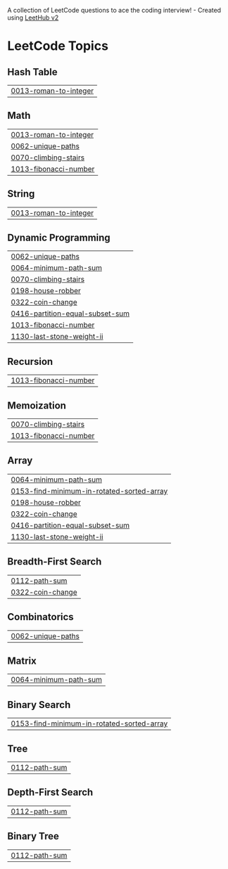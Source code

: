 A collection of LeetCode questions to ace the coding interview! - Created using [LeetHub v2](https://github.com/arunbhardwaj/LeetHub-2.0)
<!---LeetCode Topics Start-->
# LeetCode Topics
## Hash Table
|  |
| ------- |
| [0013-roman-to-integer](https://github.com/surafelbkassa/Leet-Sync/tree/master/0013-roman-to-integer) |
## Math
|  |
| ------- |
| [0013-roman-to-integer](https://github.com/surafelbkassa/Leet-Sync/tree/master/0013-roman-to-integer) |
| [0062-unique-paths](https://github.com/surafelbkassa/Leet-Sync/tree/master/0062-unique-paths) |
| [0070-climbing-stairs](https://github.com/surafelbkassa/Leet-Sync/tree/master/0070-climbing-stairs) |
| [1013-fibonacci-number](https://github.com/surafelbkassa/Leet-Sync/tree/master/1013-fibonacci-number) |
## String
|  |
| ------- |
| [0013-roman-to-integer](https://github.com/surafelbkassa/Leet-Sync/tree/master/0013-roman-to-integer) |
## Dynamic Programming
|  |
| ------- |
| [0062-unique-paths](https://github.com/surafelbkassa/Leet-Sync/tree/master/0062-unique-paths) |
| [0064-minimum-path-sum](https://github.com/surafelbkassa/Leet-Sync/tree/master/0064-minimum-path-sum) |
| [0070-climbing-stairs](https://github.com/surafelbkassa/Leet-Sync/tree/master/0070-climbing-stairs) |
| [0198-house-robber](https://github.com/surafelbkassa/Leet-Sync/tree/master/0198-house-robber) |
| [0322-coin-change](https://github.com/surafelbkassa/Leet-Sync/tree/master/0322-coin-change) |
| [0416-partition-equal-subset-sum](https://github.com/surafelbkassa/Leet-Sync/tree/master/0416-partition-equal-subset-sum) |
| [1013-fibonacci-number](https://github.com/surafelbkassa/Leet-Sync/tree/master/1013-fibonacci-number) |
| [1130-last-stone-weight-ii](https://github.com/surafelbkassa/Leet-Sync/tree/master/1130-last-stone-weight-ii) |
## Recursion
|  |
| ------- |
| [1013-fibonacci-number](https://github.com/surafelbkassa/Leet-Sync/tree/master/1013-fibonacci-number) |
## Memoization
|  |
| ------- |
| [0070-climbing-stairs](https://github.com/surafelbkassa/Leet-Sync/tree/master/0070-climbing-stairs) |
| [1013-fibonacci-number](https://github.com/surafelbkassa/Leet-Sync/tree/master/1013-fibonacci-number) |
## Array
|  |
| ------- |
| [0064-minimum-path-sum](https://github.com/surafelbkassa/Leet-Sync/tree/master/0064-minimum-path-sum) |
| [0153-find-minimum-in-rotated-sorted-array](https://github.com/surafelbkassa/Leet-Sync/tree/master/0153-find-minimum-in-rotated-sorted-array) |
| [0198-house-robber](https://github.com/surafelbkassa/Leet-Sync/tree/master/0198-house-robber) |
| [0322-coin-change](https://github.com/surafelbkassa/Leet-Sync/tree/master/0322-coin-change) |
| [0416-partition-equal-subset-sum](https://github.com/surafelbkassa/Leet-Sync/tree/master/0416-partition-equal-subset-sum) |
| [1130-last-stone-weight-ii](https://github.com/surafelbkassa/Leet-Sync/tree/master/1130-last-stone-weight-ii) |
## Breadth-First Search
|  |
| ------- |
| [0112-path-sum](https://github.com/surafelbkassa/Leet-Sync/tree/master/0112-path-sum) |
| [0322-coin-change](https://github.com/surafelbkassa/Leet-Sync/tree/master/0322-coin-change) |
## Combinatorics
|  |
| ------- |
| [0062-unique-paths](https://github.com/surafelbkassa/Leet-Sync/tree/master/0062-unique-paths) |
## Matrix
|  |
| ------- |
| [0064-minimum-path-sum](https://github.com/surafelbkassa/Leet-Sync/tree/master/0064-minimum-path-sum) |
## Binary Search
|  |
| ------- |
| [0153-find-minimum-in-rotated-sorted-array](https://github.com/surafelbkassa/Leet-Sync/tree/master/0153-find-minimum-in-rotated-sorted-array) |
## Tree
|  |
| ------- |
| [0112-path-sum](https://github.com/surafelbkassa/Leet-Sync/tree/master/0112-path-sum) |
## Depth-First Search
|  |
| ------- |
| [0112-path-sum](https://github.com/surafelbkassa/Leet-Sync/tree/master/0112-path-sum) |
## Binary Tree
|  |
| ------- |
| [0112-path-sum](https://github.com/surafelbkassa/Leet-Sync/tree/master/0112-path-sum) |
<!---LeetCode Topics End-->